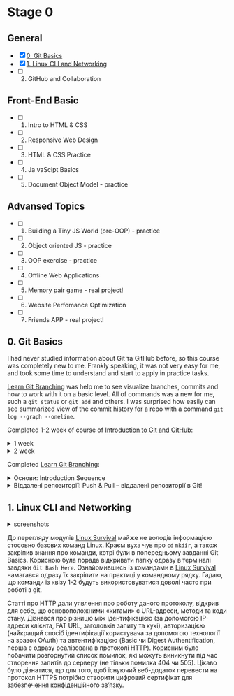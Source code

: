 # Stage 0

## General 
- [x] [0. Git Basics](#0-git-basics)
- [x] [1. Linux CLI and Networking](#1-linux-cli-and-networking)
- [ ] 2. GitHub and Collaboration

## Front-End Basic
- [ ] 1. Intro to HTML & CSS
- [ ] 2. Responsive Web Design
- [ ] 3. HTML & CSS Practice
- [ ] 4. Ja vaScipt Basics
- [ ] 5. Document Object Model - practice 

## Advansed Topics
- [ ] 1. Building a Tiny JS World (pre-OOP) - practice
- [ ] 2. Object oriented JS - practice
- [ ] 3. OOP exercise - practice
- [ ] 4. Offline Web Applications
- [ ] 5. Memory pair game - real project!
- [ ] 6. Website Perfomance Optimization 
- [ ] 7. Friends APP - real project!


## 0. Git Basics

I had never studied information about Git та GitHub before, so this course was completely new to me. Frankly speaking, it was not very easy for me,        and took some time to understand and start to apply in practice tasks.
  
[Learn Git Branching](https://learngitbranching.js.org/?locale=uk)  was help me to see visualize branches, commits and how to work with it on a basic       level. All of commands was a new for me, such a `git status` or `git add` and others. I was surprised how easily can see summarized view of the commit history for a repo with a command `git log --graph --oneline`. 

Completed 1-2 week of course of [Introduction to Git and GitHub](https://www.coursera.org/learn/introduction-git-github/home/week/1): 
 
<details><summary>1 week</summary>
<img src="./task_git_basics/1 week.png"> 
</details>
  
<details><summary>2 week</summary>
<img src="./task_git_basics/2 week.png">
</details>
  
Completed [Learn Git Branching](https://learngitbranching.js.org/?locale=uk): 
  
<details><summary>Основи: Introduction Sequence</summary>
<img src="./task_git_basics/Git_and_GitHub_Indroduction.png">  
</details>
  
<details><summary>Віддалені репозиторії: Push & Pull – віддалені репозиторії в Git!</summary>
<img src="./task_git_basics/Git_and_GitHub_Push_and_Pull.png">
</details>

## 1. Linux CLI and Networking
<details><summary>screenshots</summary>

<img src="./task_linux_cli/quiz_1.png"> 
<img src="./task_linux_cli/quiz_2.png"> 
<img src="./task_linux_cli/quiz_3.png"> 
<img src="./task_linux_cli/quiz_4.png"> 
  
</details>

До перегляду модулів [Linux Survival](https://linuxsurvival.com](https://linuxsurvival.com/)) майже не володів інформацією стосовно базових команд Linux. Краєм вуха чув про `cd` `mkdir`, а також закріпив знання про команди, котрі були в попередньому завданні Git Basics. Корисною була порада відкривати папку одразу в терміналі завдяки `Git Bash Here`. Ознайомившись із командами в [Linux Survival](https://linuxsurvival.com/) намагався одразу їх закріпити на практиці у командному рядку. Гадаю, що команди із квізу 1-2 будуть використовуватися доволі часто при роботі з git.

Статті про HTTP дали уявлення про роботу даного протоколу, відкрив для себе, що основоположними «китами» є URL-адреси, методи та коди стану. Дізнався про різницю між ідентифікацією (за допомогою ІР-адреси клієнта, FAT URL, заголовків запиту та кукі), авторизацією (найкращий спосіб ідентифікації користувача за допомогою технології на зразок OAuth) та автентифікацією (Basic чи Digest Authentification, перша є одразу реалізована в протоколі HTTP). Корисним було побачити розгорнутий список помилок, які можуть виникнути під час створення запитів до серверу (не тільки помилка 404 чи 505). Цікаво було дізнатися, що для того, щоб існуючий веб-додаток перевести на протокол HTTPS потрібно створити цифровий сертифікат для забезпечення конфіденційного звʼязку.
